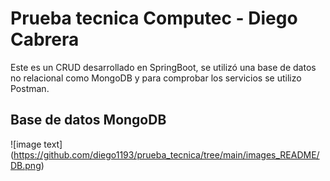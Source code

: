 # Prueba tecnica Computec - Diego Cabrera

Este es un CRUD desarrollado en SpringBoot, se utilizó una base de datos no relacional como MongoDB y para comprobar los servicios se utilizo Postman.

## Base de datos MongoDB

![image text] (https://github.com/diego1193/prueba_tecnica/tree/main/images_README/DB.png)
